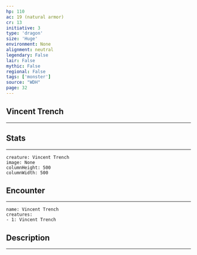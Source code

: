 ```yaml
---
hp: 110
ac: 19 (natural armor)
cr: 13
initiative: 3
type: 'dragon'    
size: 'Huge'
environment: None
alignment: neutral
legendary: False
lair: False
mythic: False
regional: False
tags: ['monster']
source: "WDH"
page: 32
---
```


## Vincent Trench
---



## Stats
---

```statblock
creature: Vincent Trench
image: None
columnHeight: 500
columnWidth: 500
```

## Encounter
---

```encounter-table
name: Vincent Trench
creatures:
- 1: Vincent Trench
```

## Description
---




